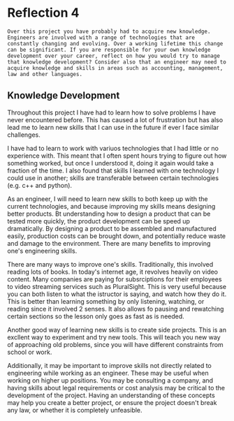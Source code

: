# Reflection 4

`Over this project you have probably had to acquire new knowledge. Engineers are involved with a range of technologies that are constantly changing and evolving. Over a working lifetime this change can be significant. If you are responsible for your own knowledge development over your career, reflect on how you would try to manage that knowledge development? Consider also that an engineer may need to acquire knowledge and skills in areas such as accounting, management, law and other languages.`

## Knowledge Development

Throughout this project I have had to learn how to solve problems I have never encountered before. This has caused a lot of frustration but has also lead me to learn new skills that I can use in the future if ever I face similar challenges.

I have had to learn to work with variuos technologies that I had little or no experience with. This meant that I often spent hours trying to figure out how something worked, but once I understood it, doing it again would take a fraction of the time. I also found that skills I learned with one technology I could use in another; skills are transferable between certain technologies (e.g. c++ and python).

As an engineer, I will need to learn new skills to both keep up with the current technologies, and because improving my skills means designing better products. Bt understanding how to design a product that can be tested more quickly, the product development can be speed up dramatically. By designing a product to be assembled and manufactured easily, production costs can be brought down, and potentially reduce waste and damage to the environment. There are many benefits to improving one's engineering skills.

There are many ways to improve one's skills. Traditionally, this involved reading lots of books. In today's internet age, it revolves heavily on video content. Many companies are paying for subsrciptions for their employees to video streaming services such as PluralSight. This is very useful because you can both listen to what the istructor is saying, and watch how they do it. This is better than learning something by only listening, watching, or reading since it involved 2 senses. It also allows fo pausing and rewatching certain sections so the lesson only goes as fast as is needed.

Another good way of learning new skills is to create side projects. This is an excllent way to experiment and try new tools. This will teach you new way of approaching old problems, since you will have different constraints from school or work.

Additionally, it may be important to improve skills not directly related to engineering while working as an engineer. These may be useful when working on higher up positions. You may be consulting a company, and having skills about legal requirements or cost analysis may be critical to the development of the project. Having an understanding of these concepts may help you create a better project, or ensure the project doesn't break any law, or whether it is completely unfeasible.